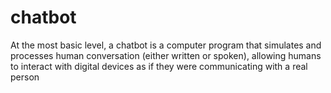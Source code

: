 # chatbot
At the most basic level, a chatbot is a computer program that simulates and processes human conversation (either written or spoken), allowing humans to interact with digital devices as if they were communicating with a real person

